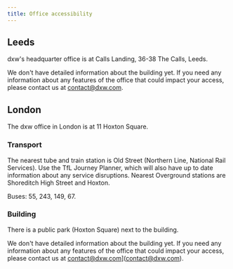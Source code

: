 ```yaml
---
title: Office accessibility
---
```

## Leeds

dxw's headquarter office is at Calls Landing, 36-38 The Calls, Leeds.

We don't have detailed information about the building yet. If you need any
information about any features of the office that could impact your access,
please contact us at [contact@dxw.com](contact@dxw.com).

## London

The dxw office in London is at 11 Hoxton Square.

### Transport

The nearest tube and train station is Old Street (Northern Line, National Rail
Services). Use the TfL Journey Planner, which will also have up to date
information about any service disruptions. Nearest Overground stations are
Shoreditch High Street and Hoxton.

Buses: 55, 243, 149, 67.

### Building

There is a public park (Hoxton Square) next to the building.

We don't have detailed information about the building yet. If you need any
information about any features of the office that could impact your access,
please contact us at contact@dxw.com](contact@dxw.com).